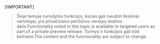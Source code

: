 [!IMPORTANT]
> <span data-ttu-id="529d4-101">Šioje temoje nurodytos funkcijos, kurias gali naudoti tiksliniai vartotojai, yra privačiosios peržiūros versijos leidimo dalis.</span><span class="sxs-lookup"><span data-stu-id="529d4-101">Functionality noted in this topic is available to targeted users as part of a private preview release.</span></span> <span data-ttu-id="529d4-102">Turinys ir funkcijos gali būti keičiami.</span><span class="sxs-lookup"><span data-stu-id="529d4-102">The content and the functionality are subject to change.</span></span> 
